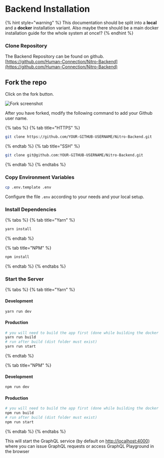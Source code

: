 # Backend Installation

{% hint style="warning" %}
This documentation should be split into a **local** and a **docker** installation variant. Also maybe there should be a main docker installation guide for the whole system at once!?
{% endhint %}

### Clone Repository

The Backend Repository can be found on github.  
[https://github.com/Human-Connection/Nitro-Backend](https://github.com/Human-Connection/Nitro-Backend)

## Fork the repo

Click on the fork button.

![Fork screenshot](https://i.imgur.com/syoN9rF.png)

After you have forked, modify the following command to add your Github user name.

{% tabs %}
{% tab title="HTTPS" %}
```bash
git clone https://github.com/YOUR-GITHUB-USERNAME/Nitro-Backend.git
```
{% endtab %}
{% tab title="SSH" %}
```bash
git clone git@github.com:YOUR-GITHUB-USERNAME/Nitro-Backend.git
```
{% endtab %}
{% endtabs %}

### Copy Environment Variables

```bash
cp .env.template .env
```

Configure the file `.env` according to your needs and your local setup.

### Install Dependencies

{% tabs %}
{% tab title="Yarn" %}
```bash
yarn install
```
{% endtab %}

{% tab title="NPM" %}
```bash
npm install
```
{% endtab %}
{% endtabs %}

### Start the Server

{% tabs %}
{% tab title="Yarn" %}
#### Development

```bash
yarn run dev
```

#### Production

```bash
# you will need to build the app first (done while building the docker image)
yarn run build
# run after build (dist folder must exist)
yarn run start
```
{% endtab %}

{% tab title="NPM" %}
#### Development

```bash
npm run dev
```

#### Production

```bash
# you will need to build the app first (done while building the docker image)
npm run build
# run after build (dist folder must exist)
npm run start
```
{% endtab %}
{% endtabs %}

This will start the GraphQL service \(by default on [http://localhost:4000](http://localhost:4000)\) where you can issue GraphQL requests or access GraphQL Playground in the browser

